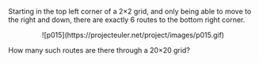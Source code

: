 Starting in the top left corner of a 2×2 grid, and only being able to move to the right and down, there are exactly 6 routes to the bottom right corner.

<center>![p015](https://projecteuler.net/project/images/p015.gif)</center>

How many such routes are there through a 20×20 grid?

